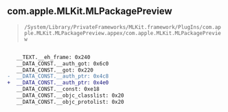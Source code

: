## com.apple.MLKit.MLPackagePreview

> `/System/Library/PrivateFrameworks/MLKit.framework/PlugIns/com.apple.MLKit.MLPackagePreview.appex/com.apple.MLKit.MLPackagePreview`

```diff

   __TEXT.__eh_frame: 0x240
   __DATA_CONST.__auth_got: 0x6c0
   __DATA_CONST.__got: 0x220
-  __DATA_CONST.__auth_ptr: 0x4c8
+  __DATA_CONST.__auth_ptr: 0x4e0
   __DATA_CONST.__const: 0xe18
   __DATA_CONST.__objc_classlist: 0x20
   __DATA_CONST.__objc_protolist: 0x20

```
